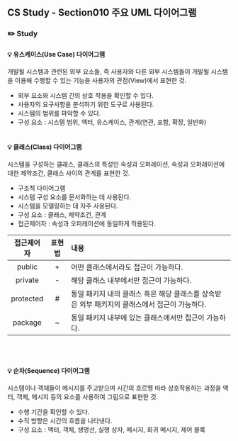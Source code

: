 ## CS Study - Section010 주요 UML 다이어그램
### ✏️ Study
#### 💡 유스케이스(Use Case) 다이어그램
개발될 시스템과 관련된 외부 요소들, 즉 사용자와 다른 외부 시스템들이 개발될 시스템을 이용해 수행할 수 있는 기능을 사용자의 관점(View)에서 표현한 것.
- 외부 요소와 시스템 간의 상호 작용을 확인할 수 있다.
- 사용자의 요구사항을 분석하기 위한 도구로 사용된다.
- 시스템의 범위를 파악할 수 있다.
- 구성 요소 : 시스템 범위, 액터, 유스케이스, 관계(연관, 포함, 확장, 일반화)
<br><br>

#### 💡 클래스(Class) 다이어그램
시스템을 구성하는 클래스, 클래스의 특성인 속성과 오퍼레이션, 속성과 오퍼레이션에 대한 제약조건, 클래스 사이의 관계를 표현한 것.
- 구조적 다이어그램
- 시스템 구성 요소를 문서화하는 데 사용된다.
- 시스템을 모델링하는 데 자주 사용된다.
- 구성 요소 : 클래스, 제약조건, 관계
- 접근제어자 : 속성과 오퍼레이션에 동일하게 적용된다.

|    접근제어자    |   표현법    | 내용                                                    |
|:-----------:|:--------:|:------------------------------------------------------|
|   public    |    +     | 어떤 클래스에서라도 접근이 가능하다.                                  |
|   private   |    -     | 해당 클래스 내부에서만 접근이 가능하다.                                |
|  protected  |    #     | 동일 패키지 내의 클래스 혹은 해당 클래스를 상속받은 외부 패키지의 클래스에서 접근이 가능하다. |
|   package   |    ~     | 동일 패키지 내부에 있는 클래스에서만 접근이 가능하다.                        |

<br><br>

#### 💡 순차(Sequence) 다이어그램
시스템이나 객체들이 메시지를 주고받으며 시간의 흐르멩 따라 상호작용하는 과정을 액터, 객체, 메시지 등의 요소를 사용하여 그림으로 표현한 것.
- 수행 기간을 확인할 수 있다.
- 수직 방향은 시간의 흐름을 나타낸다.
- 구성 요소 : 액터, 객체, 생명선, 실행 상자, 메시지, 회귀 메시지, 제어 블록